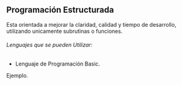 ## Programación Estructurada
Esta orientada a mejorar la claridad, calidad y tiempo de desarrollo, utilizando unicamente subrutinas o funciones.

###### Lenguajes que se pueden Utilizar:
 - Lenguaje de Programación Basic.

Ejemplo.
